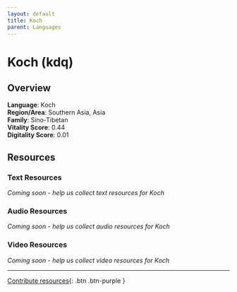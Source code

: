 ```yaml
---
layout: default
title: Koch
parent: Languages
---
```


# Koch (kdq)

## Overview

**Language**: Koch  
**Region/Area**: Southern Asia, Asia  
**Family**: Sino-Tibetan  
**Vitality Score**: 0.44  
**Digitality Score**: 0.01  

## Resources

### Text Resources
*Coming soon - help us collect text resources for Koch*

### Audio Resources
*Coming soon - help us collect audio resources for Koch*

### Video Resources
*Coming soon - help us collect video resources for Koch*

---

[Contribute resources](https://fairtrain.github.io/){: .btn .btn-purple }
